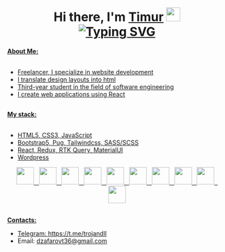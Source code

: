
<div>
  <h1 align="center">Hi there, I'm <a href="https://avoweb.site/" target="_blank">Timur</a>
  <img src="https://github.com/blackcater/blackcater/raw/main/images/Hi.gif" height="32"/>
  <div align="center">
    <a href="https://git.io/typing-svg"><img src="https://readme-typing-svg.demolab.com?font=Fira+Code&duration=2000&pause=2000&random=false&width=326&lines=%3Ch2%3EFrontend+Developer%3C%2Fh2%3E" alt="Typing SVG" />
  </div>
  </h1>
  
</div>
    
<div><strong>About Me:</strong></div>
<br>
<ul>
  <li>Freelancer, I specialize in website development</li>
  <li>I translate design layouts into html</li>
  <li>Third-year student in the field of software engineering</li>
  <li>I create web applications using React</li>
</ul>

<h2></h2>

<div><strong>My stack:</strong></div>
<br>
<ul>
  <li><span>HTML5</span>, CSS3, JavaScript</li>
  <li>Bootstrap5, Pug, Tailwindcss, SASS/SCSS</li>
  <li>React, Redux, RTK Query, MaterialUI</li>
  <li>Wordpress</li>
</ul>


<div align="center">
  <img  height="40" width="40" src="https://cdn.simpleicons.org/:html5/:#E34F26" /> &nbsp <img  height="40" width="40" src="https://cdn.simpleicons.org/css3/#1572B6" /> &nbsp <img height="40" width="40" src="https://cdn.simpleicons.org/javascript/#F7DF1E" /> &nbsp <img height="40" width="40" src="https://cdn.simpleicons.org/typescript/#3178C6" />  &nbsp <img height="40" width="40" src="https://cdn.simpleicons.org/react/#61DAFB" />  &nbsp <img height="40" width="40" src="https://cdn.simpleicons.org/redux/#764ABC" /> &nbsp <img height="40" width="40" src="https://cdn.simpleicons.org/bootstrap/#7952B3" />  &nbsp <img height="40" width="40" src="https://cdn.simpleicons.org/pug/#A86454" /> &nbsp <img height="40" width="40" src="https://cdn.simpleicons.org/tailwindcss/#06B6D4" /> &nbsp <img height="40" width="40" src="https://cdn.simpleicons.org/wordpress/#21759B" />  
</div>

<h2></h2>

<div><strong>Contacts: </strong></div>
<ul>
  <li>Telegram: <a href="https://t.me/trojandll" target="_blank">https://t.me/trojandll</a> </li>
  <li>Email: <a href="mailto:dzafarovt36@gmail.com" target="_blank">dzafarovt36@gmail.com</a> </li>
</ul>
